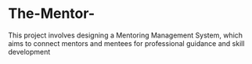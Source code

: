 # The-Mentor-
This project involves designing a Mentoring Management System, which aims to connect mentors and mentees for professional guidance and skill development
